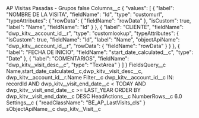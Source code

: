 <?xml version="1.0" encoding="UTF-8"?>
<CustomMetadata xmlns="http://soap.sforce.com/2006/04/metadata" xmlns:xsi="http://www.w3.org/2001/XMLSchema-instance" xmlns:xsd="http://www.w3.org/2001/XMLSchema">
    <label>AP Visitas Pasadas - Grupos</label>
    <protected>false</protected>
    <values>
        <field>Columns__c</field>
        <value xsi:type="xsd:string">{
    &quot;values&quot;: [
        {
			&quot;label&quot;: &quot;NOMBRE DE LA VISITA&quot;,
			&quot;fieldName&quot;: &quot;Id&quot;,
			&quot;type&quot;: &quot;customurl&quot;,
			&quot;typeAttributes&quot;: {
				&quot;rowData&quot;: {
					&quot;fieldName&quot;: &quot;rowData&quot;
				},
				&quot;isCustom&quot;: true,
				&quot;label&quot;: &quot;Name&quot;,
				&quot;fieldName&quot;: &quot;Id&quot;
			}
		},
		{
            &quot;label&quot;: &quot;CLIENTE&quot;,
            &quot;fieldName&quot;: &quot;dwp_kitv__account_id__r&quot;,
            &quot;type&quot;: &quot;customlookup&quot;,
			&quot;typeAttributes&quot;: {
				&quot;isCustom&quot;: true,
				&quot;fieldName&quot;: &quot;Id&quot;,
				&quot;label&quot;: &quot;Name&quot;,
				&quot;objectApiName&quot;: &quot;dwp_kitv__account_id__r&quot;,
				&quot;rowData&quot;: {
					&quot;fieldName&quot;: &quot;rowData&quot;
				}
			}
		},
        {
            &quot;label&quot;: &quot;FECHA DE INICIO&quot;,
            &quot;fieldName&quot;: &quot;start_date_calculated__c&quot;,
            &quot;type&quot;: &quot;Date&quot;
        },
        {
            &quot;label&quot;: &quot;COMENTARIOS&quot;,
            &quot;fieldName&quot;: &quot;dwp_kitv__visit_desc__c&quot;,
            &quot;type&quot;: &quot;TextArea&quot;
        }
    ]
}</value>
    </values>
    <values>
        <field>FieldsQuery__c</field>
        <value xsi:type="xsd:string">Name,start_date_calculated__c,dwp_kitv__visit_desc__c, dwp_kitv__account_id__r.Name</value>
    </values>
    <values>
        <field>Filter__c</field>
        <value xsi:type="xsd:string">dwp_kitv__account_id__c IN: recordId AND dwp_kitv__visit_end_date__c &lt; TODAY AND dwp_kitv__visit_end_date__c &gt;= LAST_YEAR ORDER BY dwp_kitv__visit_end_date__c DESC</value>
    </values>
    <values>
        <field>HeadActions__c</field>
        <value xsi:nil="true"/>
    </values>
    <values>
        <field>NumberRows__c</field>
        <value xsi:type="xsd:double">6.0</value>
    </values>
    <values>
        <field>Settings__c</field>
        <value xsi:type="xsd:string">{
    &quot;readClassName&quot;: &quot;BE_AP_LastVisits_cls&quot;
}</value>
    </values>
    <values>
        <field>sObjectApiName__c</field>
        <value xsi:type="xsd:string">dwp_kitv__Visit__c</value>
    </values>
</CustomMetadata>
